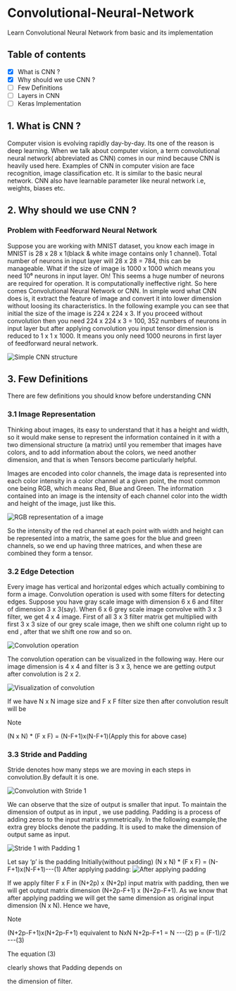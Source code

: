 # Convolutional-Neural-Network
Learn Convolutional Neural Network from basic and its implementation

## Table of contents
- [X] What is CNN ?
- [X] Why should we use CNN ?
- [ ] Few Definitions
- [ ] Layers in CNN
- [ ] Keras Implementation

## 1. What is CNN ?
Computer vision is evolving rapidly day-by-day. Its one of the reason is deep learning. When we talk about computer vision, a term convolutional neural network( abbreviated as CNN) comes in our mind because CNN is heavily used here. Examples of CNN in computer vision are face recognition, image classification etc. It is similar to the basic neural network. CNN also have learnable parameter like neural network i.e, weights, biases etc.

## 2. Why should we use CNN ?
### Problem with Feedforward Neural Network
Suppose you are working with MNIST dataset, you know each image in MNIST is 28 x 28 x 1(black & white image contains only 1 channel). Total number of neurons in input layer will 28 x 28 = 784, this can be manageable. What if the size of image is 1000 x 1000 which means you need 10⁶ neurons in input layer. Oh! This seems a huge number of neurons are required for operation. It is computationally ineffective right. So here comes Convolutional Neural Network or CNN. In simple word what CNN does is, it extract the feature of image and convert it into lower dimension without loosing its characteristics. In the following example you can see that initial the size of the image is 224 x 224 x 3. If you proceed without convolution then you need 224 x 224 x 3 = 100, 352 numbers of neurons in input layer but after applying convolution you input tensor dimension is reduced to 1 x 1 x 1000. It means you only need 1000 neurons in first layer of feedforward neural network.

<picture>
  <source media="(prefers-color-scheme: dark)" srcset="https://miro.medium.com/v2/resize:fit:720/format:webp/1*V6hPq-srR86AIWYrgFYLfA.png">
  <source media="(prefers-color-scheme: light)" srcset="https://miro.medium.com/v2/resize:fit:720/format:webp/1*V6hPq-srR86AIWYrgFYLfA.png">
  <img alt="Simple CNN structure" src="https://miro.medium.com/v2/resize:fit:720/format:webp/1*V6hPq-srR86AIWYrgFYLfA.png">
</picture>

## 3. Few Definitions
There are few definitions you should know before understanding CNN
### 3.1 Image Representation
Thinking about images, its easy to understand that it has a height and width, so it would make sense to represent the information contained in it with a two dimensional structure (a matrix) until you remember that images have colors, and to add information about the colors, we need another dimension, and that is when Tensors become particularly helpful.

Images are encoded into color channels, the image data is represented into each color intensity in a color channel at a given point, the most common one being RGB, which means Red, Blue and Green. The information contained into an image is the intensity of each channel color into the width and height of the image, just like this.

<picture>
  <source media="(prefers-color-scheme: dark)" srcset="https://miro.medium.com/v2/resize:fit:720/format:webp/1*125JKUHmij9bzKcREpq9ew.png">
  <source media="(prefers-color-scheme: light)" srcset="https://miro.medium.com/v2/resize:fit:720/format:webp/1*125JKUHmij9bzKcREpq9ew.png">
  <img alt="RGB representation of a image" src="https://miro.medium.com/v2/resize:fit:720/format:webp/1*125JKUHmij9bzKcREpq9ew.png">
</picture>

So the intensity of the red channel at each point with width and height can be represented into a matrix, the same goes for the blue and green channels, so we end up having three matrices, and when these are combined they form a tensor.

### 3.2 Edge Detection
Every image has vertical and horizontal edges which actually combining to form a image. Convolution operation is used with some filters for detecting edges. Suppose you have gray scale image with dimension 6 x 6 and filter of dimension 3 x 3(say). When 6 x 6 grey scale image convolve with 3 x 3 filter, we get 4 x 4 image. First of all 3 x 3 filter matrix get multiplied with first 3 x 3 size of our grey scale image, then we shift one column right up to end , after that we shift one row and so on.

<picture>
  <source media="(prefers-color-scheme: dark)" srcset="https://miro.medium.com/v2/resize:fit:720/format:webp/1*Ekm4QJ1rHE-bJbQllBWLPA.png">
  <source media="(prefers-color-scheme: light)" srcset="https://miro.medium.com/v2/resize:fit:720/format:webp/1*Ekm4QJ1rHE-bJbQllBWLPA.png">
  <img alt="Convolution operation" src="https://miro.medium.com/v2/resize:fit:720/format:webp/1*Ekm4QJ1rHE-bJbQllBWLPA.png">
</picture>

The convolution operation can be visualized in the following way. Here our image dimension is 4 x 4 and filter is 3 x 3, hence we are getting output after convolution is 2 x 2.

<picture>
  <source media="(prefers-color-scheme: dark)" srcset="https://miro.medium.com/v2/resize:fit:488/format:webp/1*4h_J0Zpx93_sFHKxWUoHAw.gif">
  <source media="(prefers-color-scheme: light)" srcset="https://miro.medium.com/v2/resize:fit:488/format:webp/1*4h_J0Zpx93_sFHKxWUoHAw.gif">
  <img alt="Visualization of convolution" src="https://miro.medium.com/v2/resize:fit:488/format:webp/1*4h_J0Zpx93_sFHKxWUoHAw.gif">
</picture>

If we have N x N image size and F x F filter size then after convolution result will be

> [!NOTE]
> (N x N) * (F x F) = (N-F+1)x(N-F+1)(Apply this for above case)

### 3.3 Stride and Padding
Stride denotes how many steps we are moving in each steps in convolution.By default it is one.

<picture>
  <source media="(prefers-color-scheme: dark)" srcset="https://miro.medium.com/v2/resize:fit:720/format:webp/1*g0OmDI1w9KqN7Rpw6Qo8Xg@2x.gif">
  <source media="(prefers-color-scheme: light)" srcset="https://miro.medium.com/v2/resize:fit:720/format:webp/1*g0OmDI1w9KqN7Rpw6Qo8Xg@2x.gif">
  <img alt="Convolution with Stride 1" src="https://miro.medium.com/v2/resize:fit:720/format:webp/1*g0OmDI1w9KqN7Rpw6Qo8Xg@2x.gif">
</picture>

We can observe that the size of output is smaller that input. To maintain the dimension of output as in input , we use padding. Padding is a process of adding zeros to the input matrix symmetrically. In the following example,the extra grey blocks denote the padding. It is used to make the dimension of output same as input.

<picture>
  <source media="(prefers-color-scheme: dark)" srcset="https://miro.medium.com/v2/resize:fit:720/format:webp/1*17TNPi4m0pBqOCGrXzU27w.gif">
  <source media="(prefers-color-scheme: light)" srcset="https://miro.medium.com/v2/resize:fit:720/format:webp/1*17TNPi4m0pBqOCGrXzU27w.gif">
  <img alt="Stride 1 with Padding 1" src="https://miro.medium.com/v2/resize:fit:720/format:webp/1*17TNPi4m0pBqOCGrXzU27w.gif">
</picture>

Let say ‘p’ is the padding
Initially(without padding)
(N x N) * (F x F) = (N-F+1)x(N-F+1)---(1)
After applying padding:
<picture>
  <source media="(prefers-color-scheme: dark)" srcset="https://miro.medium.com/v2/resize:fit:640/format:webp/1*8VwvmOay_k_0MLTrwqQtEg.png">
  <source media="(prefers-color-scheme: light)" srcset="https://miro.medium.com/v2/resize:fit:640/format:webp/1*8VwvmOay_k_0MLTrwqQtEg.png">
  <img alt="After applying padding" src="https://miro.medium.com/v2/resize:fit:640/format:webp/1*8VwvmOay_k_0MLTrwqQtEg.png">
</picture>

If we apply filter F x F in (N+2p) x (N+2p) input matrix with padding, then we will get output matrix dimension (N+2p-F+1) x (N+2p-F+1). As we know that after applying padding we will get the same dimension as original input dimension (N x N). Hence we have,
> [!NOTE]
> (N+2p-F+1)x(N+2p-F+1) equivalent to NxN
> N+2p-F+1 = N ---(2)
> p = (F-1)/2 ---(3)


The equation (3) <p style="bgcolor:#0969DA">clearly shows that Padding depends on</p> the dimension of filter.

















